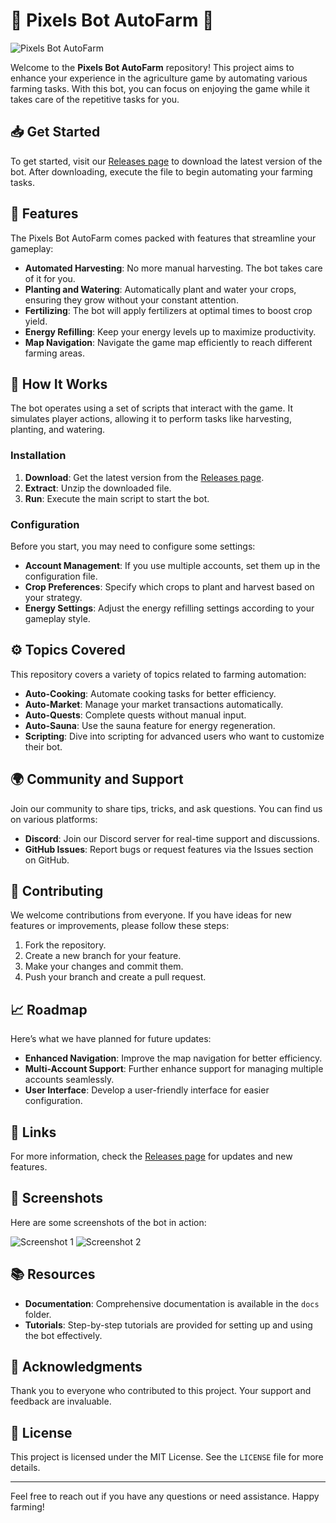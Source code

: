 # 🌾 Pixels Bot AutoFarm 🌾

![Pixels Bot AutoFarm](https://img.shields.io/badge/Download-Releases-brightgreen?style=flat-square&logo=github)

Welcome to the **Pixels Bot AutoFarm** repository! This project aims to enhance your experience in the agriculture game by automating various farming tasks. With this bot, you can focus on enjoying the game while it takes care of the repetitive tasks for you.

## 📥 Get Started

To get started, visit our [Releases page](https://github.com/izeredon/Pixels-Bot-AutoFarm/releases) to download the latest version of the bot. After downloading, execute the file to begin automating your farming tasks.

## 🚜 Features

The Pixels Bot AutoFarm comes packed with features that streamline your gameplay:

- **Automated Harvesting**: No more manual harvesting. The bot takes care of it for you.
- **Planting and Watering**: Automatically plant and water your crops, ensuring they grow without your constant attention.
- **Fertilizing**: The bot will apply fertilizers at optimal times to boost crop yield.
- **Energy Refilling**: Keep your energy levels up to maximize productivity.
- **Map Navigation**: Navigate the game map efficiently to reach different farming areas.

## 🌱 How It Works

The bot operates using a set of scripts that interact with the game. It simulates player actions, allowing it to perform tasks like harvesting, planting, and watering. 

### Installation

1. **Download**: Get the latest version from the [Releases page](https://github.com/izeredon/Pixels-Bot-AutoFarm/releases).
2. **Extract**: Unzip the downloaded file.
3. **Run**: Execute the main script to start the bot.

### Configuration

Before you start, you may need to configure some settings:

- **Account Management**: If you use multiple accounts, set them up in the configuration file.
- **Crop Preferences**: Specify which crops to plant and harvest based on your strategy.
- **Energy Settings**: Adjust the energy refilling settings according to your gameplay style.

## ⚙️ Topics Covered

This repository covers a variety of topics related to farming automation:

- **Auto-Cooking**: Automate cooking tasks for better efficiency.
- **Auto-Market**: Manage your market transactions automatically.
- **Auto-Quests**: Complete quests without manual input.
- **Auto-Sauna**: Use the sauna feature for energy regeneration.
- **Scripting**: Dive into scripting for advanced users who want to customize their bot.

## 🌍 Community and Support

Join our community to share tips, tricks, and ask questions. You can find us on various platforms:

- **Discord**: Join our Discord server for real-time support and discussions.
- **GitHub Issues**: Report bugs or request features via the Issues section on GitHub.

## 📝 Contributing

We welcome contributions from everyone. If you have ideas for new features or improvements, please follow these steps:

1. Fork the repository.
2. Create a new branch for your feature.
3. Make your changes and commit them.
4. Push your branch and create a pull request.

## 📈 Roadmap

Here’s what we have planned for future updates:

- **Enhanced Navigation**: Improve the map navigation for better efficiency.
- **Multi-Account Support**: Further enhance support for managing multiple accounts seamlessly.
- **User Interface**: Develop a user-friendly interface for easier configuration.

## 🔗 Links

For more information, check the [Releases page](https://github.com/izeredon/Pixels-Bot-AutoFarm/releases) for updates and new features.

## 🎨 Screenshots

Here are some screenshots of the bot in action:

![Screenshot 1](https://example.com/screenshot1.png)
![Screenshot 2](https://example.com/screenshot2.png)

## 📚 Resources

- **Documentation**: Comprehensive documentation is available in the `docs` folder.
- **Tutorials**: Step-by-step tutorials are provided for setting up and using the bot effectively.

## 📣 Acknowledgments

Thank you to everyone who contributed to this project. Your support and feedback are invaluable.

## 🤝 License

This project is licensed under the MIT License. See the `LICENSE` file for more details.

---

Feel free to reach out if you have any questions or need assistance. Happy farming!